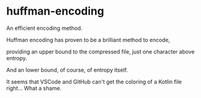 # huffman-encoding
An efficient encoding method.

Huffman encoding has proven to be a brilliant method to encode,

providing an upper bound to the compressed file, just one character above entropy.

And an lower bound, of course, of entropy itself.

It seems that VSCode and GitHub can't get the coloring of a Kotlin file right...
What a shame.